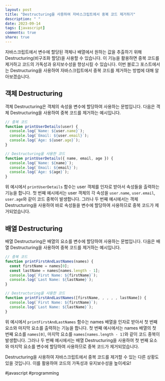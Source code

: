 ```yaml
---
layout: post
title: "Destructuring을 사용하여 자바스크립트에서 중복 코드 제거하기"
description: " "
date: 2023-09-14
tags: [javascript]
comments: true
share: true
---
```


자바스크립트에서 변수에 할당된 객체나 배열에서 원하는 값을 추출하기 위해 Destructuring(비구조화 할당)을 사용할 수 있습니다. 이 기능을 활용하면 중복 코드를 제거하고 코드의 가독성과 유지보수성을 향상시킬 수 있습니다. 이번 블로그 포스트에서는 Destructuring을 사용하여 자바스크립트에서 중복 코드를 제거하는 방법에 대해 알아보겠습니다.

## 객체 Destructuring

객체 Destructuring은 객체의 속성을 변수에 할당하여 사용하는 문법입니다. 다음은 객체 Destructuring을 사용하여 중복 코드를 제거하는 예시입니다.

```javascript
// 중복 코드
function printUserDetails(user) {
  console.log(`Name: ${user.name}`);
  console.log(`Email: ${user.email}`);
  console.log(`Age: ${user.age}`);
}

// Destructuring을 사용한 코드
function printUserDetails({ name, email, age }) {
  console.log(`Name: ${name}`);
  console.log(`Email: ${email}`);
  console.log(`Age: ${age}`);
}
```

위 예시에서 `printUserDetails` 함수는 user 객체를 인자로 받아서 속성들을 출력하는 기능을 합니다. 첫 번째 예시에서는 user 객체의 각 속성을 `user.name`, `user.email`, `user.age`와 같이 코드 중복이 발생합니다. 그러나 두 번째 예시에서는 객체 Destructuring을 사용하여 바로 속성들을 변수에 할당하여 사용하므로 중복 코드가 제거되었습니다.

## 배열 Destructuring

배열 Destructuring은 배열의 요소를 변수에 할당하여 사용하는 문법입니다. 다음은 배열 Destructuring을 사용하여 중복 코드를 제거하는 예시입니다.

```javascript
// 중복 코드
function printFirstAndLastNames(names) {
  const firstName = names[0];
  const lastName = names[names.length - 1];
  console.log(`First Name: ${firstName}`);
  console.log(`Last Name: ${lastName}`);
}

// Destructuring을 사용한 코드
function printFirstAndLastNames([firstName, , , , , lastName]) {
  console.log(`First Name: ${firstName}`);
  console.log(`Last Name: ${lastName}`);
}
```

위 예시에서 `printFirstAndLastNames` 함수는 names 배열을 인자로 받아서 첫 번째 요소와 마지막 요소를 출력하는 기능을 합니다. 첫 번째 예시에서는 names 배열의 첫 번째 요소를 `names[0]`, 마지막 요소를 `names[names.length - 1]`와 같이 코드 중복이 발생합니다. 그러나 두 번째 예시에서는 배열 Destructuring을 사용하여 첫 번째 요소와 마지막 요소를 변수에 할당하여 사용하므로 중복 코드가 제거되었습니다.

Destructuring을 사용하여 자바스크립트에서 중복 코드를 제거할 수 있는 다른 상황도 있을 것입니다. 이를 활용하여 코드의 가독성과 유지보수성을 높이세요!

#javascript #programming